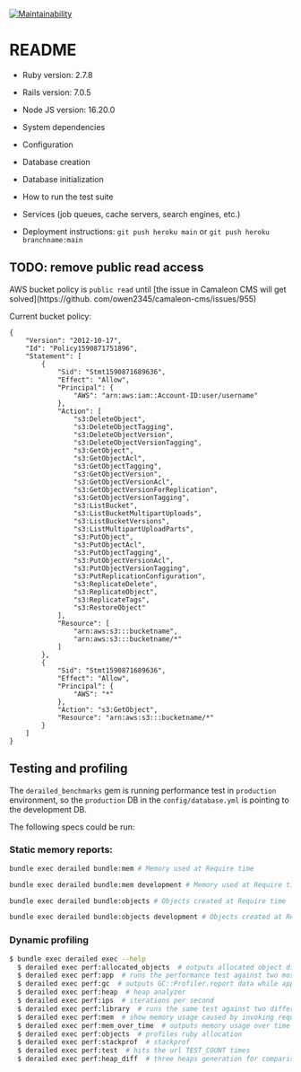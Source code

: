 [![Maintainability](https://api.codeclimate.com/v1/badges/0c4a2c179abd96826e02/maintainability)](https://codeclimate.com/github/texpert/florsan/maintainability)

# README

* Ruby version: 2.7.8

* Rails version: 7.0.5

* Node JS version: 16.20.0

* System dependencies

* Configuration

* Database creation

* Database initialization

* How to run the test suite

* Services (job queues, cache servers, search engines, etc.)

* Deployment instructions: `git push heroku main` or `git push heroku branchname:main`

## TODO: remove public read access

AWS bucket policy is `public read` until [the issue in Camaleon CMS will get solved](https://github.
com/owen2345/camaleon-cms/issues/955)

Current bucket policy:

```
{
    "Version": "2012-10-17",
    "Id": "Policy1590871751896",
    "Statement": [
        {
            "Sid": "Stmt1590871689636",
            "Effect": "Allow",
            "Principal": {
                "AWS": "arn:aws:iam::Account-ID:user/username"
            },
            "Action": [
                "s3:DeleteObject",
                "s3:DeleteObjectTagging",
                "s3:DeleteObjectVersion",
                "s3:DeleteObjectVersionTagging",
                "s3:GetObject",
                "s3:GetObjectAcl",
                "s3:GetObjectTagging",
                "s3:GetObjectVersion",
                "s3:GetObjectVersionAcl",
                "s3:GetObjectVersionForReplication",
                "s3:GetObjectVersionTagging",
                "s3:ListBucket",
                "s3:ListBucketMultipartUploads",
                "s3:ListBucketVersions",
                "s3:ListMultipartUploadParts",
                "s3:PutObject",
                "s3:PutObjectAcl",
                "s3:PutObjectTagging",
                "s3:PutObjectVersionAcl",
                "s3:PutObjectVersionTagging",
                "s3:PutReplicationConfiguration",
                "s3:ReplicateDelete",
                "s3:ReplicateObject",
                "s3:ReplicateTags",
                "s3:RestoreObject"
            ],
            "Resource": [
                "arn:aws:s3:::bucketname",
                "arn:aws:s3:::bucketname/*"
            ]
        },
        {
            "Sid": "Stmt1590871689636",
            "Effect": "Allow",
            "Principal": {
                "AWS": "*"
            },
            "Action": "s3:GetObject",
            "Resource": "arn:aws:s3:::bucketname/*"
        }
    ]
}
```

## Testing and profiling

The `derailed_benchmarks` gem is running performance test in `production` environment, so the `production` DB in the `config/database.yml` is pointing to the development DB.

The following specs could be run:

### Static memory reports:

```bash
bundle exec derailed bundle:mem # Memory used at Require time

bundle exec derailed bundle:mem development # Memory used at Require time in `development` environment

bundle exec derailed bundle:objects # Objects created at Require time

bundle exec derailed bundle:objects development # Objects created at Require time in `development` environment

```

### Dynamic profiling

```bash
$ bundle exec derailed exec --help
  $ derailed exec perf:allocated_objects  # outputs allocated object diff after app is called TEST_COUNT times
  $ derailed exec perf:app  # runs the performance test against two most recent commits of the current app
  $ derailed exec perf:gc  # outputs GC::Profiler.report data while app is called TEST_COUNT times
  $ derailed exec perf:heap  # heap analyzer
  $ derailed exec perf:ips  # iterations per second
  $ derailed exec perf:library  # runs the same test against two different branches for statistical comparison
  $ derailed exec perf:mem  # show memory usage caused by invoking require per gem
  $ derailed exec perf:mem_over_time  # outputs memory usage over time
  $ derailed exec perf:objects  # profiles ruby allocation
  $ derailed exec perf:stackprof  # stackprof
  $ derailed exec perf:test  # hits the url TEST_COUNT times
  $ derailed exec perf:heap_diff  # three heaps generation for comparison
```
